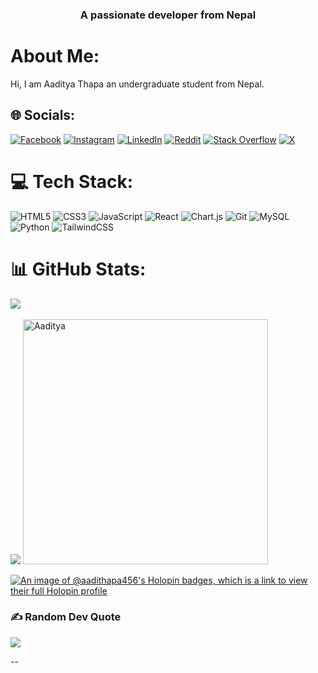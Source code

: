 <h3 align="center">A passionate developer from Nepal</h3>

# About Me:
Hi, I am Aaditya Thapa an undergraduate student from Nepal.

## 🌐 Socials:
[![Facebook](https://img.shields.io/badge/Facebook-%231877F2.svg?logo=Facebook&logoColor=white)](https://facebook.com/aditya.thapa.13) 
[![Instagram](https://img.shields.io/badge/Instagram-%23E4405F.svg?logo=Instagram&logoColor=white)](https://instagram.com/aadityaa_thapa) [![LinkedIn](https://img.shields.io/badge/LinkedIn-%230077B5.svg?logo=linkedin&logoColor=white)](https://linkedin.com/in/aaditya-thapa-8b454b310) [![Reddit](https://img.shields.io/badge/Reddit-%23FF4500.svg?logo=Reddit&logoColor=white)](https://reddit.com/user/saan_69) [![Stack Overflow](https://img.shields.io/badge/-Stackoverflow-FE7A16?logo=stack-overflow&logoColor=white)](https://stackoverflow.com/users/25649832) [![X](https://img.shields.io/badge/X-black.svg?logo=X&logoColor=white)](https://x.com/Aaditya_616)

# 💻 Tech Stack:
![HTML5](https://img.shields.io/badge/html5-%23E34F26.svg?style=for-the-badge&logo=html5&logoColor=white) ![CSS3](https://img.shields.io/badge/css3-%231572B6.svg?style=for-the-badge&logo=css3&logoColor=white) ![JavaScript](https://img.shields.io/badge/javascript-%23323330.svg?style=for-the-badge&logo=javascript&logoColor=%23F7DF1E)  ![React](https://img.shields.io/badge/react-%2361DAFB.svg?style=for-the-badge&logo=react&logoColor=white)  ![Chart.js](https://img.shields.io/badge/chart.js-%23FF6384.svg?style=for-the-badge&logo=chartdotjs&logoColor=white)  ![Git](https://img.shields.io/badge/git-%23F05033.svg?style=for-the-badge&logo=git&logoColor=white)  ![MySQL](https://img.shields.io/badge/mysql-%234479A1.svg?style=for-the-badge&logo=mysql&logoColor=white)  ![Python](https://img.shields.io/badge/python-%233776AB.svg?style=for-the-badge&logo=python&logoColor=white)   ![TailwindCSS](https://img.shields.io/badge/tailwindcss-%2338B2AC.svg?style=for-the-badge&logo=tailwind-css&logoColor=white)

# 📊 GitHub Stats:
![](https://github-readme-streak-stats.herokuapp.com/?user=adgator101&theme=dark&hide_border=false)<br/> <br/>
![](https://github-readme-stats.vercel.app/api/top-langs/?username=adgator101&theme=dark&hide_border=false&include_all_commits=true&count_private=false&layout=compact)
<a href="https://github.com/adgator101"><img alt="Aaditya" src="https://github-readme-activity-graph.vercel.app/graph/?username=adgator101&bg_color=1F222E&color=F8D866&line=F85D7F&point=FFFFFF&hide_border=true" height="392px"/></a>

[![An image of @aadithapa456's Holopin badges, which is a link to view their full Holopin profile](https://holopin.me/aadithapa456)](https://holopin.io/@aadithapa456)

### ✍️ Random Dev Quote
![](https://quotes-github-readme.vercel.app/api?type=horizontal&theme=radical)

--


  
<!-- Proudly created with GPRM ( https://gprm.itsvg.in ) -->

